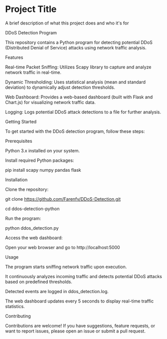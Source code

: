 
# Project Title

A brief description of what this project does and who it's for

DDoS Detection Program

This repository contains a Python program for detecting potential DDoS (Distributed Denial of Service) attacks using network traffic analysis.


Features

Real-time Packet Sniffing: Utilizes Scapy library to capture and analyze network traffic 
in real-time.

Dynamic Thresholding: Uses statistical analysis (mean and standard deviation) to dynamically adjust detection thresholds.

Web Dashboard: Provides a web-based dashboard (built with Flask and Chart.js) for visualizing network traffic data.

Logging: Logs potential DDoS attack detections to a file for further analysis.


Getting Started

To get started with the DDoS detection program, follow these steps:


Prerequisites

Python 3.x installed on your system.

Install required Python packages:

pip install scapy numpy pandas flask


Installation

Clone the repository:

git clone https://github.com/Farenfv/DDoS-Detection.git

cd ddos-detection-python


Run the program:

python ddos_detection.py



Access the web dashboard:

Open your web browser and go to http://localhost:5000



Usage

The program starts sniffing network traffic upon execution.

It continuously analyzes incoming traffic and detects potential DDoS attacks based on predefined thresholds.

Detected events are logged in ddos_detection.log.

The web dashboard updates every 5 seconds to display real-time traffic statistics.



Contributing

Contributions are welcome! If you have suggestions, feature requests, or want to report 
issues, please open an issue or submit a pull request.

